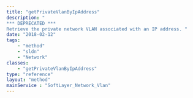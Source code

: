 ```yaml
---
title: "getPrivateVlanByIpAddress"
description: "
*** DEPRECATED ***
Retrieve the private network VLAN associated with an IP address. "
date: "2018-02-12"
tags:
    - "method"
    - "sldn"
    - "Network"
classes:
    - "getPrivateVlanByIpAddress"
type: "reference"
layout: "method"
mainService : "SoftLayer_Network_Vlan"
---
```

